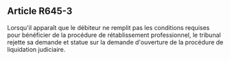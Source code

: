 Article R645-3
----
Lorsqu'il apparaît que le débiteur ne remplit pas les conditions requises pour
bénéficier de la procédure de rétablissement professionnel, le tribunal rejette
sa demande et statue sur la demande d'ouverture de la procédure de liquidation
judiciaire.
